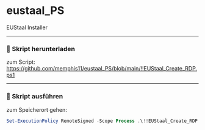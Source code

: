 # eustaal_PS
EUStaal Installer

---

### 🔹 Skript herunterladen

zum Script:
https://github.com/memphis11/eustaal_PS/blob/main/!!EUStaal_Create_RDP.ps1

---

### 🔹 Skript ausführen

zum Speicherort gehen:

```powershell
Set-ExecutionPolicy RemoteSigned -Scope Process .\!!EUStaal_Create_RDP.ps1
